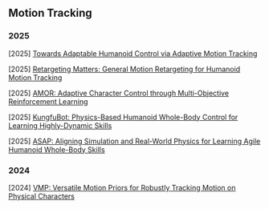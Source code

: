 ## Motion Tracking

### 2025

[2025] [Towards Adaptable Humanoid Control via Adaptive Motion Tracking](https://arxiv.org/abs/2510.14454)

[2025] [Retargeting Matters: General Motion Retargeting for Humanoid Motion Tracking](https://arxiv.org/abs/2510.02252)

[2025] [AMOR: Adaptive Character Control through Multi-Objective Reinforcement Learning](https://arxiv.org/abs/2505.23708)

[2025] [KungfuBot: Physics-Based Humanoid Whole-Body Control for Learning Highly-Dynamic Skills](https://arxiv.org/abs/2506.12851)

[2025] [ASAP: Aligning Simulation and Real-World Physics for Learning Agile Humanoid Whole-Body Skills](https://arxiv.org/abs/2502.01143)



### 2024

[2024] [VMP: Versatile Motion Priors for Robustly Tracking Motion on Physical Characters](https://la.disneyresearch.com/wp-content/uploads/VMP_paper.pdf)